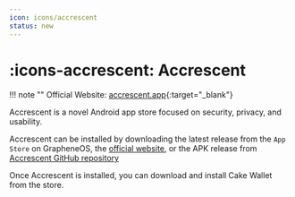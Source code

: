 ```yaml
---
icon: icons/accrescent
status: new
---
```


# :icons-accrescent: Accrescent

!!! note ""
    Official Website: [accrescent.app](https://accrescent.app/){:target="_blank"}

Accrescent is a novel Android app store focused on security, privacy, and usability.

Accrescent can be installed by downloading the latest release from the `App Store` on GrapheneOS, the [official website](https://accrescent.app/), or the APK release from [Accrescent GitHub repository](https://github.com/accrescent/accrescent/releases)

Once Accrescent is installed, you can download and install Cake Wallet from the store.